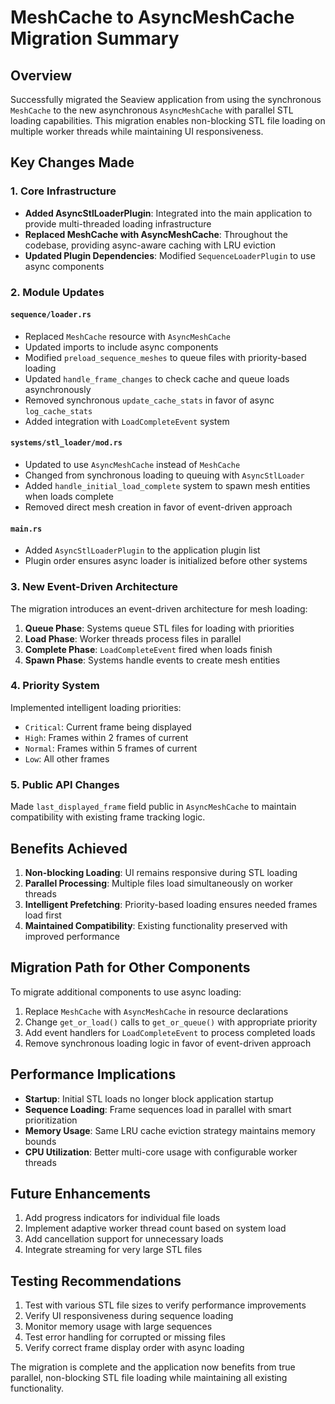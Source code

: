 # MeshCache to AsyncMeshCache Migration Summary

## Overview

Successfully migrated the Seaview application from using the synchronous `MeshCache` to the new asynchronous `AsyncMeshCache` with parallel STL loading capabilities. This migration enables non-blocking STL file loading on multiple worker threads while maintaining UI responsiveness.

## Key Changes Made

### 1. Core Infrastructure

- **Added AsyncStlLoaderPlugin**: Integrated into the main application to provide multi-threaded loading infrastructure
- **Replaced MeshCache with AsyncMeshCache**: Throughout the codebase, providing async-aware caching with LRU eviction
- **Updated Plugin Dependencies**: Modified `SequenceLoaderPlugin` to use async components

### 2. Module Updates

#### `sequence/loader.rs`
- Replaced `MeshCache` resource with `AsyncMeshCache`
- Updated imports to include async components
- Modified `preload_sequence_meshes` to queue files with priority-based loading
- Updated `handle_frame_changes` to check cache and queue loads asynchronously
- Removed synchronous `update_cache_stats` in favor of async `log_cache_stats`
- Added integration with `LoadCompleteEvent` system

#### `systems/stl_loader/mod.rs`
- Updated to use `AsyncMeshCache` instead of `MeshCache`
- Changed from synchronous loading to queuing with `AsyncStlLoader`
- Added `handle_initial_load_complete` system to spawn mesh entities when loads complete
- Removed direct mesh creation in favor of event-driven approach

#### `main.rs`
- Added `AsyncStlLoaderPlugin` to the application plugin list
- Plugin order ensures async loader is initialized before other systems

### 3. New Event-Driven Architecture

The migration introduces an event-driven architecture for mesh loading:

1. **Queue Phase**: Systems queue STL files for loading with priorities
2. **Load Phase**: Worker threads process files in parallel
3. **Complete Phase**: `LoadCompleteEvent` fired when loads finish
4. **Spawn Phase**: Systems handle events to create mesh entities

### 4. Priority System

Implemented intelligent loading priorities:
- `Critical`: Current frame being displayed
- `High`: Frames within 2 frames of current
- `Normal`: Frames within 5 frames of current
- `Low`: All other frames

### 5. Public API Changes

Made `last_displayed_frame` field public in `AsyncMeshCache` to maintain compatibility with existing frame tracking logic.

## Benefits Achieved

1. **Non-blocking Loading**: UI remains responsive during STL loading
2. **Parallel Processing**: Multiple files load simultaneously on worker threads
3. **Intelligent Prefetching**: Priority-based loading ensures needed frames load first
4. **Maintained Compatibility**: Existing functionality preserved with improved performance

## Migration Path for Other Components

To migrate additional components to use async loading:

1. Replace `MeshCache` with `AsyncMeshCache` in resource declarations
2. Change `get_or_load()` calls to `get_or_queue()` with appropriate priority
3. Add event handlers for `LoadCompleteEvent` to process completed loads
4. Remove synchronous loading logic in favor of event-driven approach

## Performance Implications

- **Startup**: Initial STL loads no longer block application startup
- **Sequence Loading**: Frame sequences load in parallel with smart prioritization
- **Memory Usage**: Same LRU cache eviction strategy maintains memory bounds
- **CPU Utilization**: Better multi-core usage with configurable worker threads

## Future Enhancements

1. Add progress indicators for individual file loads
2. Implement adaptive worker thread count based on system load
3. Add cancellation support for unnecessary loads
4. Integrate streaming for very large STL files

## Testing Recommendations

1. Test with various STL file sizes to verify performance improvements
2. Verify UI responsiveness during sequence loading
3. Monitor memory usage with large sequences
4. Test error handling for corrupted or missing files
5. Verify correct frame display order with async loading

The migration is complete and the application now benefits from true parallel, non-blocking STL file loading while maintaining all existing functionality.